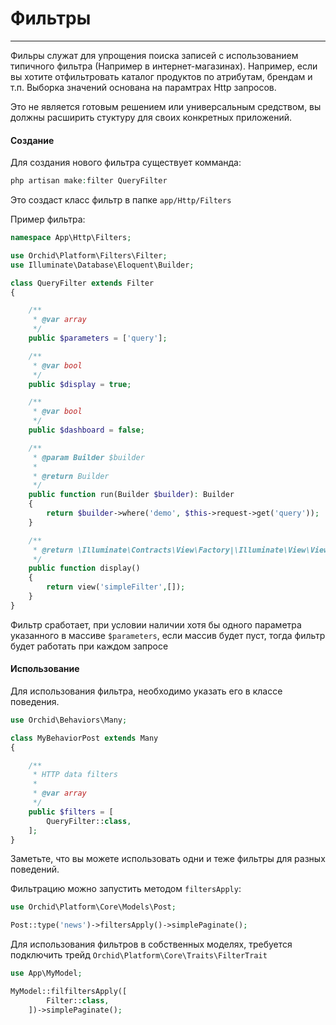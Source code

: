 # Фильтры
----------


Фильры служат для упрощения поиска записей с использованием типичного фильтра (Например в интернет-магазинах).
Например, если вы хотите отфильтровать каталог продуктов по атрибутам, брендам и т.п.
Выборка значений основана на парамтрах Http запросов.

Это не является готовым решением или универсальным средством, 
вы должны расширить стуктуру для своих конкретных приложений.

#### Создание

Для создания нового фильтра существует комманда:

```php
php artisan make:filter QueryFilter
```

Это создаст класс фильтр в папке `app/Http/Filters`


Пример фильтра:
```php
namespace App\Http\Filters;

use Orchid\Platform\Filters\Filter;
use Illuminate\Database\Eloquent\Builder;

class QueryFilter extends Filter
{

    /**
     * @var array
     */
    public $parameters = ['query'];

    /**
     * @var bool
     */
    public $display = true;

    /**
     * @var bool
     */
    public $dashboard = false;

    /**
     * @param Builder $builder
     *
     * @return Builder
     */
    public function run(Builder $builder): Builder
    {
        return $builder->where('demo', $this->request->get('query'));
    }

    /**
     * @return \Illuminate\Contracts\View\Factory|\Illuminate\View\View
     */
    public function display()
    {
        return view('simpleFilter',[]);
    }
}
```

Фильтр сработает, при условии наличии хотя бы одного параметра указанного в массиве `$parameters`, 
если массив будет пуст, тогда фильтр будет работать при каждом запросе

#### Использование

Для использования фильтра, необходимо указать его в классе поведения.
```php
use Orchid\Behaviors\Many;

class MyBehaviorPost extends Many
{

    /**
     * HTTP data filters
     *
     * @var array
     */
    public $filters = [
        QueryFilter::class,
    ];
}
```
Заметьте, что вы можете использовать одни и теже фильтры для разных поведений.


Фильтрацию можно запустить методом `filtersApply`:
```php
use Orchid\Platform\Core\Models\Post;

Post::type('news')->filtersApply()->simplePaginate();
```


Для использования фильтров в собственных моделях, 
требуется подключить трейд `Orchid\Platform\Core\Traits\FilterTrait`

```php
use App\MyModel;

MyModel::filfiltersApply([
        Filter::class,
    ])->simplePaginate();

```
